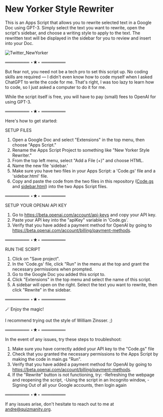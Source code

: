 # New Yorker Style Rewriter
This is an Apps Script that allows you to rewrite selected text in a Google Doc using GPT-3. Simply select the text you want to rewrite, open the script's sidebar, and choose a writing style to apply to the text. The rewritten text will be displayed in the sidebar for you to review and insert into your Doc.

![Twitter_NewYorker](https://user-images.githubusercontent.com/36070121/208753506-93e2b366-7471-4b0c-bded-6c453be7fd44.png)

════════ ⋆★⋆ ════════

But fear not, you need not be a tech pro to set this script up. No coding skills are required — I didn't even know how to code myself when I asked ChatGPT to write the code for me. That's right, I was too lazy to learn how to code, so I just asked a computer to do it for me. 

While the script itself is free, you will have to pay (small) fees to OpenAI for using GPT-3.

════════ ⋆★⋆ ════════

Here's how to get started:

SETUP FILES  
1. Open a Google Doc and select "Extensions" in the top menu, then choose "Apps Script."
3. Rename the Apps Script Project to something like "New Yorker Style Rewriter."
4. From the top left menu, select "Add a File (+)" and choose HTML.
5. Name the new file 'sidebar.'
6. Make sure you have two files in your Apps Script: a 'Code.gs' file and a 'sidebar.html' file.
7. Copy and paste the code from the two files in this repository ([Code.gs](https://github.com/andref2015/New-Yorker-Style-Rewriter/blob/main/Code.gs) and [sidebar.html](https://github.com/andref2015/New-Yorker-Style-Rewriter/blob/main/sidebar.html)) into the two Apps Script files.

════════ ⋆★⋆ ════════

SETUP YOUR OPENAI API KEY  
1. Go to https://beta.openai.com/account/api-keys and copy your API key.  
2. Paste your API key into the "apiKey" variable in 'Code.gs'. 
3. Verify that you have added a payment method for OpenAI by going to https://beta.openai.com/account/billing/payment-methods.

════════ ⋆★⋆ ════════

RUN THE SCRIPT  
1. Click on "Save project". 
2. In the 'Code.gs' file, click "Run" in the menu at the top and grant the necessary permissions when prompted.  
3. Go to the Google Doc you added this script to.  
4. Click "Extensions" in the top menu and select the name of this script.  
5. A sidebar will open on the right. Select the text you want to rewrite, then click "Rewrite" in the sidebar.  


════════ ⋆★⋆ ════════

🪄
Enjoy the magic! 

I recommend trying out the style of William Zinsser. ;)

════════ ⋆★⋆ ════════

In the event of any issues, try these steps to troubleshoot:
1. Make sure you have correctly added your API key to the "Code.gs" file 
2. Check that you granted the necessary permissions to the Apps Script by making the code in main.gs "Run".
3. Verify that you have added a payment method for OpenAI by going to https://beta.openai.com/account/billing/payment-methods.
4. If the "Rewrite" button is not functioning, try:
  -Refreshing the webpage and reopening the script,
  -Using the script in an Incognito window,
  -Signing Out of all your Google accounts, then login again

════════ ⋆★⋆ ════════

If any issues arise, don't hesitate to reach out to me at andre@quizmanity.org.
